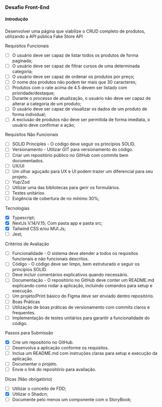 ### Desafio Front-End
##### Introdução
Desenvolver uma página que viabilize o CRUD completo de produtos, utilizando a API pública Fake Store API

Requisitos Funcionais
- [ ] O usuário deve ser capaz de listar todos os produtos de forma paginada;
- [ ] O usuário deve ser capaz de filtrar cursos de uma determinada categoria;
- [ ] O usuário deve ser capaz de ordenar os produtos por preço;
- [ ] O nome dos produtos não podem ter mais que 30 caracteres;
- [ ] Produtos com o rate acima de 4.5 devem ser listado com prioridade/destaque;
- [ ] Durante o processo de atualização, o usuário não deve ser capaz de alterar a categoria de um produto;
- [ ] O usuário deve ser capaz de visualizar os dados de um produto de forma individual;
- [ ] A exclusão de produtos não deve ser permitida de forma imediata, o usuário deve confirmar a ação;

Requisitos Não Funcionais
- [ ] SOLID Principles - O código deve seguir os princípios SOLID.
- [ ] Versionamento - Utilizar GIT para versionamento do código.
- [ ] Criar um repositório público no GitHub com commits bem documentados.
- [ ] UX/UI
- [ ] Um olhar aguçado para UX e UI podem trazer um diferencial para seu projeto.
- [ ] Yup/Zod
- [ ] Utilizar uma das bibliotecas para gerir os formulários.
- [ ] Testes unitários
- [ ] Exigência de cobertura de no mínimo 30%;

Tecnologias
- [x] Typescript;
- [x] NextJs V.14/V.15; Com pasta app e pasta src;
- [x] Tailwind CSS e/ou MUI.Js;
- [ ] Jest;

Critérios de Avaliação
- [ ] Funcionalidade - O sistema deve atender a todos os requisitos funcionais e não funcionais descritos.
- [ ] Código - O código deve ser limpo, bem estruturado e seguir os princípios SOLID.
- [ ] Deve incluir comentários explicativos quando necessário.
- [ ] Documentação - O repositório no GitHub deve conter um README.md explicando como rodar a aplicação, incluindo comandos para
setup e execução.
- [ ] Um projeto/Print básico do Figma deve ser enviado dentro repositório.
- [ ] Boas Práticas
- [ ] Utilização de boas práticas de versionamento com commits claros e frequentes.
- [ ] Implementação de testes unitários para garantir a funcionalidade do código.

Passos para Submissão
- [x] Crie um repositório no GitHub.
- [ ] Desenvolva a aplicação conforme os requisitos.
- [ ] Inclua um README.md com instruções claras para setup e execução da aplicação.
- [ ] Documentar o projeto.
- [ ] Envie o link do repositório para avaliação.

Dicas (Não obrigatório)
- [ ] Utilizar o conceito de FDD;
- [x] Utilizar o Shadcn;
- [ ] Documente pelo menos um componente com o StoryBook;
